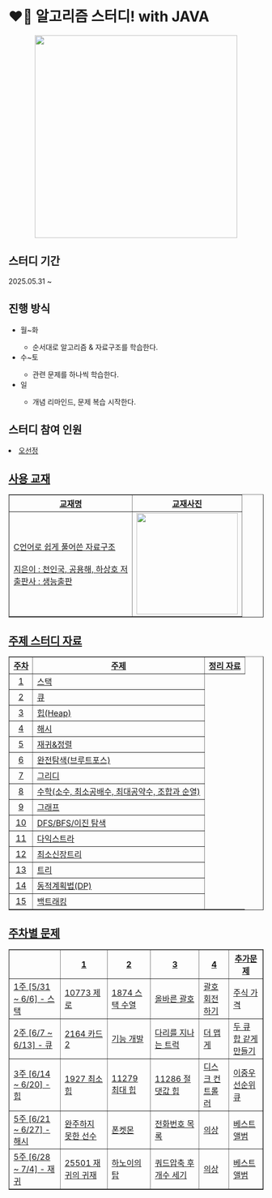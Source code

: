 
<h1>❤️‍🔥 알고리즘 스터디! with JAVA</h1>
<div align="center">
  <img src = "https://github.com/user-attachments/assets/2e9d4adc-6dc3-4006-bb13-412309621954" width = 400px>
</div>


<h2>스터디 기간</h2>
<div>2025.05.31 ~ </div>

<h2>진행 방식</h2>
<ul>
  <li>월~화</li>
  <ul>
    <li>순서대로 알고리즘 & 자료구조를 학습한다.</li>
  </ul>
  <li>수~토</li>
  <ul>
    <li>관련 문제를 하나씩 학습한다.</li>
  </ul>
  <li>일</li>
  <ul>
    <li>개념 리마인드, 문제 복습 시작한다.</li>
  </ul>
</ul>

<h2>스터디 참여 인원</h2>

<li>
  <a href="https://github.com/sunJ0120">오선정
</li>

<h2>사용 교재</h2>
<div align = "center">
  <table border="1">
  <tr>
    <th>교재명</th>
    <th>교재사진</th>
  </tr>
    <td>
      C언어로 쉽게 풀어쓴 자료구조
      <br><br>
      지은이 : 천인국, 공용해, 하상호 저
      <br>
      출판사 : 생능출판
    </td>
    <td><img src="https://github.com/user-attachments/assets/42203940-921c-4417-95a3-a69b4f34cbd3" width=200px></td>
</table>
</div>

<h2>주제 스터디 자료 </h2>
<div align="center">
  <table border="1">
  <tr>
    <th>주차</th>
    <th>주제</th>
    <th>정리 자료</th>
  </tr>
  <tr><td><div align="center">1</div></td><td>스택</td></tr>
  <tr><td><div align="center">2</div></td><td>큐</td></tr>
  <tr><td><div align="center">3</div></td><td>힙(Heap)</td></tr>
  <tr><td><div align="center">4</div></td><td>해시</td></tr>
  <tr><td><div align="center">5</div></td><td>재귀&정렬</td></tr>
  <tr><td><div align="center">6</div></td><td>완전탐색(브루트포스)</td></tr>
  <tr><td><div align="center">7</div></td><td>그리디</td></tr>
  <tr><td><div align="center">8</div></td><td>수학(소수, 최소공배수, 최대공약수, 조합과 순열)</td></tr>
  <tr><td><div align="center">9</div></td><td>그래프</td></tr>
  <tr><td><div align="center">10</div></td><td>DFS/BFS/이진 탐색</td></tr>
  <tr><td><div align="center">11</div></td><td>다익스트라</td></tr>
  <tr><td><div align="center">12</div></td><td>최소신장트리</td></tr>
  <tr><td><div align="center">13</div></td><td>트리</td></tr>
  <tr><td><div align="center">14</div></td><td>동적계획법(DP)</td></tr>
  <tr><td><div align="center">15</div></td><td>백트래킹</td></tr>
</table>
</div>

<h2>주차별 문제</h2>
<div align="center">
  <table border="1">
<tr>
  <th></th>
  <th>1</th>
  <th>2</th>
  <th>3</th>
  <th>4</th>
  <th>추가문제</th>
</tr>
<tr>
  <td>1주 [5/31 ~ 6/6] - 스택</td>
  <td><a href="https://www.acmicpc.net/problem/10773"></a>10773 제로</td>
  <td><a href="https://www.acmicpc.net/problem/1874"></a>1874 스택 수열</td>
  <td><a href="https://school.programmers.co.kr/learn/courses/30/lessons/12909"></a>올바른 괄호</td>
  <td><a href="https://school.programmers.co.kr/learn/courses/30/lessons/76502"></a>괄호 회전하기</td> 
  <td><a href="https://school.programmers.co.kr/learn/courses/30/lessons/42584"></a>주식 가격</td> 
</tr>
<tr>
  <td>2주 [6/7 ~ 6/13] - 큐</td>
  <td><a href="https://www.acmicpc.net/problem/2164"></a>2164 카드2</td>
  <td><a href="https://school.programmers.co.kr/learn/courses/30/lessons/42586"></a>기능 개발</td>
  <td><a href="https://school.programmers.co.kr/learn/courses/30/lessons/42583"></a>다리를 지나는 트럭</td>
  <td><a href="https://school.programmers.co.kr/learn/courses/30/lessons/42626"></a>더 맵게</td> 
  <td><a href="https://school.programmers.co.kr/learn/courses/30/lessons/118667"></a>두 큐 합 같게 만들기</td> 
</tr>   
<tr>
  <td>3주 [6/14 ~ 6/20] - 힙</td>
  <td><a href="https://www.acmicpc.net/problem/1927"></a>1927 최소힙</td>
  <td><a href="https://www.acmicpc.net/problem/11279"></a>11279 최대 힙</td>
  <td><a href="https://www.acmicpc.net/problem/11286"></a>11286 절댓값 힙</td>
  <td><a href="https://school.programmers.co.kr/learn/courses/30/lessons/42627"></a>디스크 컨트롤러</td> 
  <td><a href="https://school.programmers.co.kr/learn/courses/30/lessons/42628"></a>이중우선순위큐</td> 
</tr>  
<tr>
  <td>5주 [6/21 ~ 6/27] - 해시</td>
  <td><a href="https://school.programmers.co.kr/learn/courses/30/lessons/42576"></a>완주하지 못한 선수</td>
  <td><a href="https://school.programmers.co.kr/learn/courses/30/lessons/1845"></a>폰켓몬</td>
  <td><a href="https://school.programmers.co.kr/learn/courses/30/lessons/42577"></a>전화번호 목록</td>
  <td><a href="https://school.programmers.co.kr/learn/courses/30/lessons/42578"></a>의상</td> 
  <td><a href="https://school.programmers.co.kr/learn/courses/30/lessons/42579"></a>베스트앨범</td> 
</tr>
 <tr>
  <td>5주 [6/28 ~ 7/4] - 재귀</td>
  <td><a href="https://www.acmicpc.net/problem/25501"></a>25501 재귀의 귀재</td>
  <td><a href="https://school.programmers.co.kr/learn/courses/30/lessons/12946"></a>하노이의 탑</td>
  <td><a href="https://school.programmers.co.kr/learn/courses/30/lessons/68936"></a>쿼드압축 후 개수 세기</td>
  <td><a href="https://school.programmers.co.kr/learn/courses/30/lessons/42578"></a>의상</td> 
  <td><a href="https://school.programmers.co.kr/learn/courses/30/lessons/42579"></a>베스트앨범</td> 
</tr>
</div>
